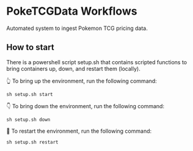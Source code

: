 # PokeTCGData Workflows
Automated system to ingest Pokemon TCG pricing data.

## How to start
There is a powershell script setup.sh that contains scripted functions to bring containers up, down, and restart them (locally).

👆 To bring up the environment, run the following command:
```
sh setup.sh start
```

👇 To bring down the environment, run the following command:
```
sh setup.sh down
```

🔄 To restart the environment, run the following command:
```
sh setup.sh restart
```
